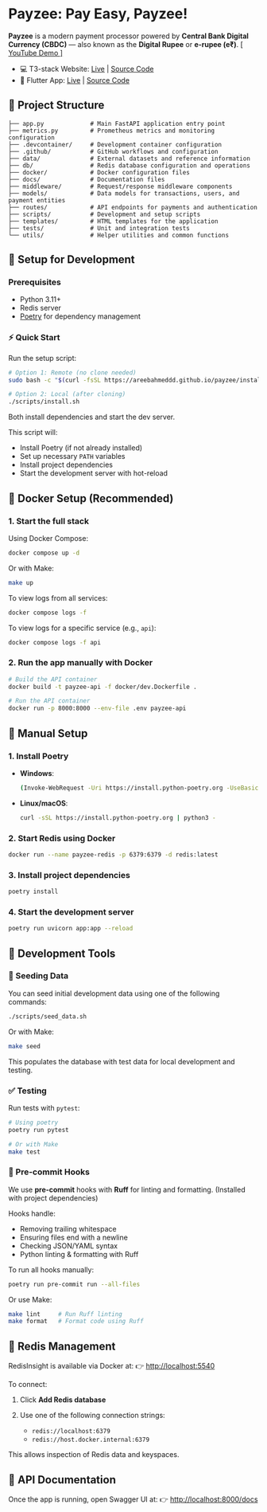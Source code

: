 # Payzee: Pay Easy, Payzee!

**Payzee** is a modern payment processor powered by **Central Bank Digital Currency (CBDC)** — also known as the **Digital Rupee** or **e-rupee (e₹)**. [[ YouTube Demo ]](https://youtube.com/shorts/qatWtapzcAU)

- 💻 T3-stack Website: [Live](https://payzee.netlify.app) | [Source Code](https://github.com/alfiyafatima09/payzee_website)
- 📱 Flutter App: [Live](#) | [Source Code](https://github.com/1MindLabs/payzee-app)

## 📁 Project Structure

```
├── app.py             # Main FastAPI application entry point
├── metrics.py         # Prometheus metrics and monitoring configuration
├── .devcontainer/     # Development container configuration
├── .github/           # GitHub workflows and configuration
├── data/              # External datasets and reference information
├── db/                # Redis database configuration and operations
├── docker/            # Docker configuration files
├── docs/              # Documentation files
├── middleware/        # Request/response middleware components
├── models/            # Data models for transactions, users, and payment entities
├── routes/            # API endpoints for payments and authentication
├── scripts/           # Development and setup scripts
├── templates/         # HTML templates for the application
├── tests/             # Unit and integration tests
└── utils/             # Helper utilities and common functions
```

## 🚀 Setup for Development

### Prerequisites

- Python 3.11+
- Redis server
- [Poetry](https://python-poetry.org) for dependency management

### ⚡ Quick Start

Run the setup script:

```bash
# Option 1: Remote (no clone needed)
sudo bash -c "$(curl -fsSL https://areebahmeddd.github.io/payzee/install.sh)"

# Option 2: Local (after cloning)
./scripts/install.sh
```

Both install dependencies and start the dev server.

This script will:

- Install Poetry (if not already installed)
- Set up necessary `PATH` variables
- Install project dependencies
- Start the development server with hot-reload

## 🐳 Docker Setup (Recommended)

### 1. Start the full stack

Using Docker Compose:

```bash
docker compose up -d
```

Or with Make:

```bash
make up
```

To view logs from all services:

```bash
docker compose logs -f
```

To view logs for a specific service (e.g., `api`):

```bash
docker compose logs -f api
```

### 2. Run the app manually with Docker

```bash
# Build the API container
docker build -t payzee-api -f docker/dev.Dockerfile .

# Run the API container
docker run -p 8000:8000 --env-file .env payzee-api
```

## 🧰 Manual Setup

### 1. Install Poetry

- **Windows**:

  ```bash
  (Invoke-WebRequest -Uri https://install.python-poetry.org -UseBasicParsing).Content | py -
  ```

- **Linux/macOS**:

  ```bash
  curl -sSL https://install.python-poetry.org | python3 -
  ```

### 2. Start Redis using Docker

```bash
docker run --name payzee-redis -p 6379:6379 -d redis:latest
```

### 3. Install project dependencies

```bash
poetry install
```

### 4. Start the development server

```bash
poetry run uvicorn app:app --reload
```

## 🧪 Development Tools

### 🌱 Seeding Data

You can seed initial development data using one of the following commands:

```bash
./scripts/seed_data.sh
```

Or with Make:

```bash
make seed
```

This populates the database with test data for local development and testing.

### ✅ Testing

Run tests with `pytest`:

```bash
# Using poetry
poetry run pytest

# Or with Make
make test
```

### 🧼 Pre-commit Hooks

We use **pre-commit** hooks with **Ruff** for linting and formatting. (Installed with project dependencies)

Hooks handle:

- Removing trailing whitespace
- Ensuring files end with a newline
- Checking JSON/YAML syntax
- Python linting & formatting with Ruff

To run all hooks manually:

```bash
poetry run pre-commit run --all-files
```

Or use Make:

```bash
make lint     # Run Ruff linting
make format   # Format code using Ruff
```

## 🔌 Redis Management

RedisInsight is available via Docker at:
👉 [http://localhost:5540](http://localhost:5540)

To connect:

1. Click **Add Redis database**
2. Use one of the following connection strings:

   - `redis://localhost:6379`
   - `redis://host.docker.internal:6379`

This allows inspection of Redis data and keyspaces.

## 📘 API Documentation

Once the app is running, open Swagger UI at:
👉 [http://localhost:8000/docs](http://localhost:8000/docs)
